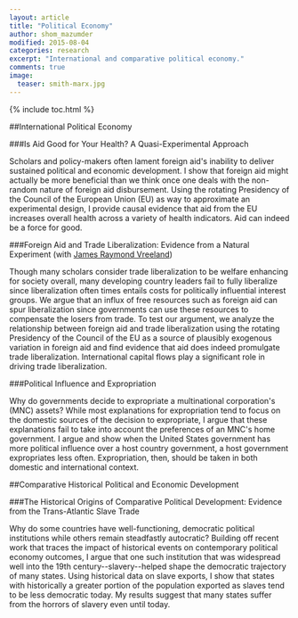 ```yaml
---
layout: article
title: "Political Economy"
author: shom_mazumder
modified: 2015-08-04
categories: research
excerpt: "International and comparative political economy."
comments: true
image:
  teaser: smith-marx.jpg
---
```


{% include toc.html %}

##International Political Economy

###Is Aid Good for Your Health? A Quasi-Experimental Approach

Scholars and policy-makers often lament foreign aid's inability to deliver sustained political and economic development. I show that foreign aid might actually be more beneficial than we think once one deals with the non-random nature of foreign aid disbursement. Using the rotating Presidency of the Council of the European Union \(EU\) as way to approximate an experimental design, I provide causal evidence that aid from the EU increases overall health across a variety of health indicators. Aid can indeed be a force for good.

###Foreign Aid and Trade Liberalization: Evidence from a Natural Experiment \(with [James Raymond Vreeland](http://faculty.georgetown.edu/jrv24/)\)

Though many scholars consider trade liberalization to be welfare enhancing for society overall, many developing country leaders fail to fully liberalize since liberalization often times entails costs for politically influential interest groups. We argue that an influx of free resources such as foreign aid can spur liberalization since governments can use these resources to compensate the losers from trade. To test our argument, we analyze the relationship between foreign aid and trade liberalization using the rotating Presidency of the Council of the EU as a source of plausibly exogenous variation in foreign aid and find evidence that aid does indeed promulgate trade liberalization. International capital flows play a significant role in driving trade liberalization. 

###Political Influence and Expropriation

Why do governments decide to expropriate a multinational corporation's \(MNC\) assets? While most explanations for expropriation tend to focus on the domestic sources of the decision to expropriate, I argue that these explanations fail to take into account the preferences of an MNC's home government. I argue and show when the United States government has more political influence over a host country government, a host government expropriates less often. Expropriation, then, should be taken in both domestic and international context. 

##Comparative Historical Political and Economic Development

###The Historical Origins of Comparative Political Development: Evidence from the Trans-Atlantic Slave Trade

Why do some countries have well-functioning, democratic political institutions while others remain steadfastly autocratic? Building off recent work that traces the impact of historical events on contemporary political economy outcomes, I argue that one such institution that was widespread well into the 19th century--slavery--helped shape the democratic trajectory of many states. Using historical data on slave exports, I show that states with historically a greater portion of the population exported as slaves tend to be less democratic today. My results suggest that many states suffer from the horrors of slavery even until today. 